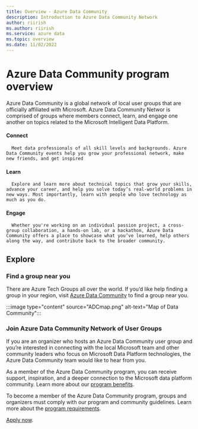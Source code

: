 ```yaml
---
title: Overview - Azure Data Community
description: Introduction to Azure Data Community Network
author: riirish
ms.author: riirish
ms.service: azure data
ms.topic: overview
ms.date: 11/02/2022
---
```


# Azure Data Community program overview

Azure Data Community is a global network of local user groups that are officially affiliated with Microsoft. Azure Data Community Networ is comprised of groups where members connect, learn, and engage one another on topics related to the Microsoft Intelligent Data Platform.

####      **Connect**

      Meet data professionals of all skill levels and backgrounds. Azure Data Community events help you grow your professional network, make new friends, and get inspired

 ####     **Learn**

      Explore and learn more about technical topics that grow your skills, advance your career, and help you solve today’s real-world problems in new ways. Most importantly, learn with people who love technology as much as you do.


####      **Engage**

      Whether you're working on an individual passion project, a cross-group collaboration, a hands-on lab, or a hackathon, Azure Data Community offers a place to showcase what you’ve learned, help others along the way, and contribute back to the broader community.

## Explore

### Find a group near you

There are Azure Tech Groups all over the world. If you’d like help finding a group in your region, visit [Azure Data Community](https://aka.ms/datacommunity) to find a group near you.

:::image type="content" source="ADCmap.png" alt-text="Map of Data Community":::

### Join Azure Data Community Network of User Groups

If you are an organizer who hosts an Azure Data Community user group and you’re interested in connecting with the local Microsoft team and other community leaders who focus on Microsoft Data Platform technologies, the Azure Data Community team would like to hear from you.

As a member of the Azure Data Community program, you can receive support, inspiration, and a deeper connection to the Microsoft data platform community. Learn more about our [program benefits](program-guide.md#program-benefits).

To become a member of the Azure Data Community program, groups and organizers must comply with our program and community guidelines. Learn more about the [program requirements](program-guide.md#program-requirements).

[Apply now](https://aka.ms/DataCommunityApply).
